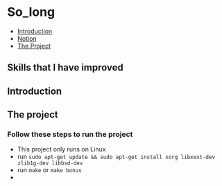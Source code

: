 # So_long

* [Introduction](#introduction)
* [Notion](#notion-link)
* [The Project](#the-project)

## Skills that I have improved

## Introduction

## The project

### Follow these steps to run the project
- This project only runs on Linux
- run `sudo apt-get update && sudo apt-get install xorg libxext-dev zlib1g-dev libbsd-dev`
- run `make` or `make bonus`
- 
